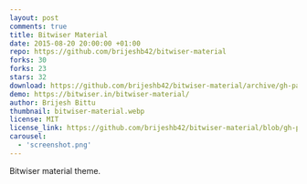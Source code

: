 ```yaml
---
layout: post
comments: true
title: Bitwiser Material
date: 2015-08-20 20:00:00 +01:00
repo: https://github.com/brijeshb42/bitwiser-material
forks: 30
forks: 23
stars: 32
download: https://github.com/brijeshb42/bitwiser-material/archive/gh-pages.zip
demo: https://bitwiser.in/bitwiser-material/
author: Brijesh Bittu
thumbnail: bitwiser-material.webp
license: MIT
license_link: https://github.com/brijeshb42/bitwiser-material/blob/gh-pages/LICENSE
carousel:
  - 'screenshot.png'
---
```


Bitwiser material theme.
